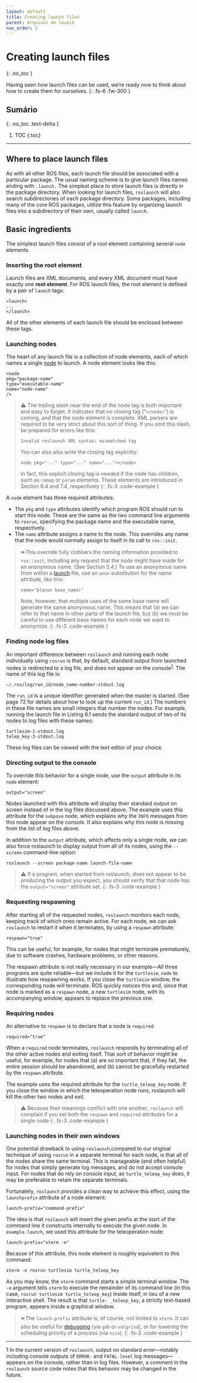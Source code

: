 ```yaml
---
layout: default
title: Creating launch files
parent: Arquivos de launch
nav_order: 2
---
```


# Creating launch files
{: .no_toc }

Having seen how launch files can be used, we’re ready now to think about how to create
them for ourselves.
{: .fs-6 .fw-300 }

## Sumário
{: .no_toc .text-delta }

1. TOC
{:toc}
---

## Where to place launch files

As with all other ROS files, each launch file should be associated with a particular package.
The usual naming scheme is to give launch files names ending with `.launch.` The simplest
place to store launch files is directly in the package directory. When looking for launch
files, `roslaunch` will also search subdirectories of each package directory. Some packages,
including many of the core ROS packages, utilize this feature by organizing launch files
into a subdirectory of their own, usually called `launch`.

## Basic ingredients

The simplest launch files consist of a root element containing several `node` elements.

### Inserting the root element

Launch files are XML documents, and every XML document
must have exactly one **root element**. For ROS launch files, the root element is defined by a
pair of `launch` tags:

```
<launch>
...
</launch>
```

All of the other elements of each launch file should be enclosed between these tags.

### Launching nodes

The heart of any launch file is a collection of node elements, each of
which names a single [node](http://wiki.ros.org/roslaunch/XML/node) to launch. A node element looks like this:

```
<node
pkg="package-name"
type="executable-name"
name="node-name"
/>
```

>⚠️ The trailing slash near the end of the node tag is both important and easy to forget.
> It indicates that no closing tag (“`</node>`”) is coming, and that the node element
> is complete. XML parsers are required to be very strict about this sort of thing. If
> you omit this slash, be prepared for errors like this:
>```
> Invalid roslaunch XML syntax: mismatched tag
> ```
> You can also also write the closing tag explicitly:
> ```
> node pkg="..." type="..." name="..."></node>
> ```
> In fact, this explicit closing tag is needed if the node has children, such as `remap` or
> `param` elements. These elements are introduced in Section 6.4 and 7.4, respectively
{: .fs-3 .code-example }

A `node` element has three required attributes:

- The `pkg` and `type` attributes identify which program ROS should run to start this
node. These are the same as the two command line arguments to `rosrun`, specifying
the package name and the executable name, respectively.
- The `name` attribute assigns a name to the node. This overrides any name that the
node would normally assign to itself in its call to `ros::init`.

> ⏩This override fully clobbers the naming information provided to `ros::init`, 
> including any request that the node might have made for an anonymous name.
> (See Section 5.4.) To use an anonymous name from within a [launch](http://wiki.ros.org/roslaunch/XML) file, use
> an `anon` substitution for the name attribute, like this:
> ```
> name="$(anon base_name)"
> ```
> Note, however, that multiple uses of the same base name will generate the
> same anonymous name. This means that (a) we can refer to that name in
> other parts of the launch file, but (b) we must be careful to use different base
> names for each node we want to anonymize.
{: .fs-3 .code-example }

### Finding node log files

An important difference between `roslaunch` and running each
node individually using `rosrun` is that, by default, standard output from launched nodes is
redirected to a log file, and does not appear on the console<sup>[1](#fn1)</sup>. The name of this log file is:

```
∼/.ros/log/run_id/node_name-number-stdout.log
```

The `run_id` is a unique identifier generated when the master is started. (See page 72 for
details about how to look up the current `run_id`.) The numbers in these file names are
small integers that number the nodes. For example, running the launch file in Listing 6.1
sends the standard output of two of its nodes to log files with these names:

```
turtlesim-1-stdout.log
telep_key-3-stdout.log
```

These log files can be viewed with the text editor of your choice.

### Directing output to the console 
To override this behavior for a single node, use the `output` attribute in its `node` element:

```
output="screen"
```

Nodes launched with this attribute will display their standard output on screen instead
of in the log files discussed above. The example uses this attribute for the `subpose` node,
which explains why the `INFO` messages from this node appear on the console. It also
explains why this node is missing from the list of log files above.

In addition to the `output` attribute, which affects only a single node, we can also force
roslaunch to display output from all of its nodes, using the `--screen` command-line option:

```
roslaunch --screen package-name launch-file-name
```

>⚠️ If a program, when started from roslaunch, does not appear to be producing the
>output you expect, you should verify that that node has the `output="screen"` attribute set.
{: .fs-3 .code-example }

### Requesting respawning 
After starting all of the requested nodes, `roslaunch` monitors
each node, keeping track of which ones remain active. For each node, we can ask `roslaunch` to restart it when it terminates, by using a `respawn` attribute:

```
respawn="true"
```

This can be useful, for example, for nodes that might terminate prematurely, due to software crashes, hardware problems, or other reasons.

The respawn attribute is not really necessary in our example—All three programs are
quite reliable—but we include it for the `turtlesim_node` to illustrate how respawning
works. If you close the `turtlesim` window, the corresponding node will terminate. ROS
quickly notices this and, since that node is marked as a `respawn` node, a new `turtlesim`
node, with its accompanying window, appears to replace the previous one.

### Requiring nodes 

An alternative to `respawn` is to declare that a node is `required`:

```
required="true"
```

When a `required` node terminates, `roslaunch` responds by terminating all of the other active nodes and exiting itself. 
That sort of behavior might be useful, for example, for nodes
that (a) are so important that, if they fail, the entire session should be abandoned, and (b)
cannot be gracefully restarted by the `respawn` attribute.

The example uses the required attribute for the `turtle_teleop_key` node. If you close
the window in which the teleoperation node runs, roslaunch will kill the other two nodes
and exit.

>⚠️ Because their meanings conflict with one another, `roslaunch` will complain if you
> set both the `respawn` and `required` attributes for a single node
{: .fs-3 .code-example }

### Launching nodes in their own windows 

One potential drawback to using `roslaunch`,compared to our original technique of using `rosrun` 
in a separate terminal for each node, is that all of the nodes share the same terminal. 
This is manageable (and often helpful) for nodes that simply generate log messages, and do not
accept console input. For nodes that do rely on console input, as `turtle_teleop_key` does, it may 
be preferable to retain the separate terminals.

Fortunately, `roslaunch` provides a clean way to achieve this effect, using the `launchprefix` attribute of a node element:

```
launch-prefix="command-prefix"
```

The idea is that `roslaunch` will insert the given prefix at the start of the command line it
constructs internally to execute the given node. In `example.launch`, we used this attribute
for the teleoperation node:

```
launch-prefix="xterm -e"
```

Because of this attribute, this node element is roughly equivalent to this command:

```
xterm -e rosrun turtlesim turtle_teleop_key
```

As you may know, the `xterm` command starts a simple terminal window. The `-e` argument
tells `xterm` to execute the remainder of its command line (in this case, `rosrun turtlesim
turtle_teleop_key`) inside itself, in lieu of a new interactive shell. The result is that `turtle-
_teleop_key`, a strictly text-based program, appears inside a graphical window.

> ⏩The `launch-prefix` attribute is, of course, not limited to `xterm`. It can also be useful for 
> [debugging](http://wiki.ros.org/rqt_console) (via `gdb` or `valgrind`), or for lowering the scheduling priority of a process (via `nice`).
{: .fs-3 .code-example }

____
<a name="fn1">1</a> In the current version of `roslaunch`, output on standard error—notably including console outputs of
`ERROR-` and `FATAL-level` log messages—appears on the console, rather than in log files. However, a comment in the `roslaunch`
source code notes that this behavior may be changed in the future.
